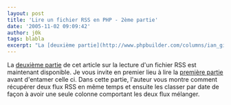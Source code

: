```yaml
---
layout: post
title: 'Lire un fichier RSS en PHP - 2ème partie'
date: '2005-11-02 09:09:42'
author: j0k
tags: blabla
excerpt: "La [deuxième partie](http://www.phpbuilder.com/columns/ian_gilfillan20051102.php3) de cet article sur la lecture d'un fichier RSS est maintenant disponible. Je vous invite en premier lieu à lire la [première partie](http://www.j0k3r.net/news-lire-un-fichier-rss-en-php-1iere-partie-733.html) avant d'entamer celle ci.     \nDans cette partie, l'auteur      …"
---
```


La [deuxième partie](http://www.phpbuilder.com/columns/ian_gilfillan20051102.php3) de cet article sur la lecture d'un fichier RSS est maintenant disponible. Je vous invite en premier lieu à lire la [première partie](http://www.j0k3r.net/news-lire-un-fichier-rss-en-php-1iere-partie-733.html) avant d'entamer celle ci.
Dans cette partie, l'auteur vous montre comment récupérer deux flux RSS en même temps et ensuite les classer par date de façon à avoir une seule colonne comportant les deux flux mélanger.
